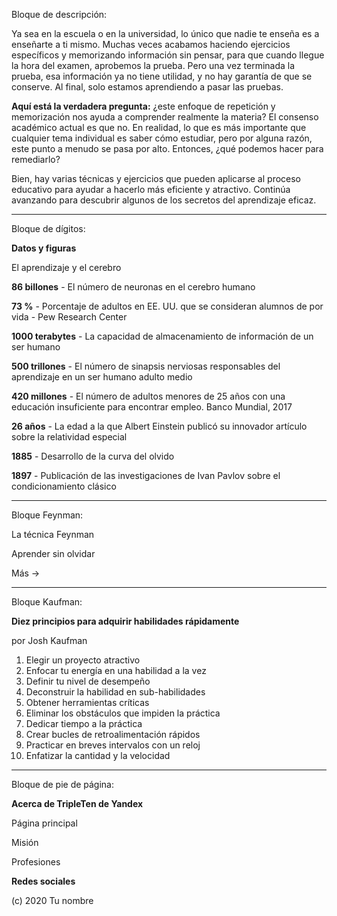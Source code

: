 Bloque de descripción:

<!-- El principal problema de la educación -->

Ya sea en la escuela o en la universidad, lo único que nadie te enseña es a enseñarte a ti mismo. Muchas veces acabamos haciendo ejercicios específicos y memorizando información sin pensar, para que cuando llegue la hora del examen, aprobemos la prueba. Pero una vez terminada la prueba, esa información ya no tiene utilidad, y no hay garantía de que se conserve. Al final, solo estamos aprendiendo a pasar las pruebas.

**Aquí está la verdadera pregunta:** ¿este enfoque de repetición y memorización nos ayuda a comprender realmente la materia? El consenso académico actual es que no. En realidad, lo que es más importante que cualquier tema individual es saber cómo estudiar, pero por alguna razón, este punto a menudo se pasa por alto. Entonces, ¿qué podemos hacer para remediarlo?

Bien, hay varias técnicas y ejercicios que pueden aplicarse al proceso educativo para ayudar a hacerlo más eficiente y atractivo. Continúa avanzando para descubrir algunos de los secretos del aprendizaje eficaz.

---

Bloque de dígitos:

**Datos y figuras**

El aprendizaje y el cerebro

**86 billones** - El número de neuronas en el cerebro humano

**73 %** - Porcentaje de adultos en EE. UU. que se consideran alumnos de por vida - Pew Research Center

**1000 terabytes** - La capacidad de almacenamiento de información de un ser humano

**500 trillones** - El número de sinapsis nerviosas responsables del aprendizaje en un ser humano adulto medio

**420 millones** - El número de adultos menores de 25 años con una educación insuficiente para encontrar empleo. Banco Mundial, 2017

**26 años** - La edad a la que Albert Einstein publicó su innovador artículo sobre la relatividad especial

**1885** - Desarrollo de la curva del olvido

**1897** - Publicación de las investigaciones de Ivan Pavlov sobre el condicionamiento clásico

---

Bloque Feynman:

La técnica Feynman

Aprender sin olvidar

Más →

---

Bloque Kaufman:

**Diez principios para adquirir habilidades rápidamente**

por Josh Kaufman

1. Elegir un proyecto atractivo
2. Enfocar tu energía en una habilidad a la vez
3. Definir tu nivel de desempeño
4. Deconstruir la habilidad en sub-habilidades
5. Obtener herramientas críticas
6. Eliminar los obstáculos que impiden la práctica
7. Dedicar tiempo a la práctica
8. Crear bucles de retroalimentación rápidos
9. Practicar en breves intervalos con un reloj
10. Enfatizar la cantidad y la velocidad

---

Bloque de pie de página:

**Acerca de TripleTen de Yandex**

Página principal

Misión

Profesiones

**Redes sociales**

(c) 2020 Tu nombre

